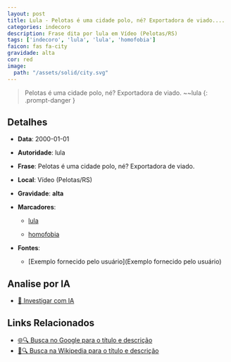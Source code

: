 ```yaml
---
layout: post
title: Lula - Pelotas é uma cidade polo, né? Exportadora de viado....
categories: indecoro
description: Frase dita por lula em Vídeo (Pelotas/RS)
tags: ['indecoro', 'lula', 'lula', 'homofobia']
faicon: fas fa-city
gravidade: alta
cor: red
image:
  path: "/assets/solid/city.svg"
---
```


> Pelotas é uma cidade polo, né? Exportadora de viado. ~~lula
{: .prompt-danger }

## Detalhes
- **Data**: 2000-01-01
- **Autoridade**: lula
- **Frase**: Pelotas é uma cidade polo, né? Exportadora de viado.
- **Local**: Vídeo (Pelotas/RS)
- **Gravidade**: **alta** <i class="fas fa-city"></i>

- **Marcadores**: 

   - [lula](/tags/lula/)

   - [homofobia](/tags/homofobia/)
- **Fontes**:
  - [Exemplo fornecido pelo usuário](Exemplo fornecido pelo usuário)

## Analise por IA
- [🤖 Investigar com IA](https://www.perplexity.ai/search?q=%22lula%22%2BPelotas%20%C3%A9%20uma%20cidade%20polo%2C%20n%C3%A9%3F%20Exportadora%20de%20viado.%2BV%C3%ADdeo%20%28Pelotas/RS%29)

## Links Relacionados
- [🌐🔍 Busca no Google para o título e descrição](https://www.google.com/search?q=%22lula%22%2BPelotas%20%C3%A9%20uma%20cidade%20polo%2C%20n%C3%A9%3F%20Exportadora%20de%20viado.%2BV%C3%ADdeo%20%28Pelotas/RS%29)
- [📖🔍 Busca na Wikipedia para o título e descrição](https://pt.wikipedia.org/w/index.php?search=%22lula%22%2BPelotas%20%C3%A9%20uma%20cidade%20polo%2C%20n%C3%A9%3F%20Exportadora%20de%20viado.%2BV%C3%ADdeo%20%28Pelotas/RS%29)

